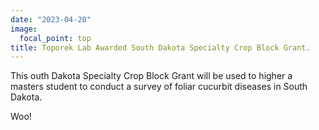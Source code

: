 ```yaml
---
date: "2023-04-20"
image: 
  focal_point: top
title: Toporek Lab Awarded South Dakota Specialty Crop Block Grant. 
---
```


This outh Dakota Specialty Crop Block Grant will be used to higher a masters student to conduct a survey of foliar cucurbit diseases in South Dakota.

<!--more-->

Woo!

